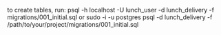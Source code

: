 to create tables, run:
psql -h localhost -U lunch_user -d lunch_delivery -f migrations/001_initial.sql
or
sudo -i -u postgres psql -d lunch_delivery -f /path/to/your/project/migrations/001_initial.sql
